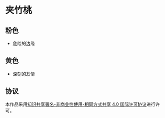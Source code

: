 # 夹竹桃

## 粉色

- 危险的边缘

## 黄色

- 深刻的友情

## 协议

本作品采用[知识共享署名-非商业性使用-相同方式共享 4.0 国际许可协议](https://creativecommons.org/licenses/by-nc-sa/4.0/deed.zh)进行许可。

